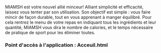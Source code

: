 MIAMSH est votre nouvel allié minceur! Alliant simplicité et efficacité, laissez vous tenter par son utilisation. Son objectif est simple : vous faire mincir de façon durable, tout en vous apprenant à manger équilibré. Pour cela rentrez le menu de votre repas en indiquant tous les ingrédients et leur quantité, MIAMSH vous dira le nombre de calories, et le temps nécessaire de pratique de sport pour les éliminer toutes.

### Point d'accès à l'application : Acceuil.html
